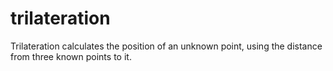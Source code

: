 trilateration
=============

Trilateration calculates the position of an unknown point, using the distance from three known points to it.
